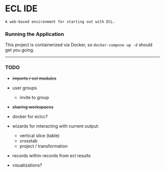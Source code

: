 # ECL IDE

    A web-based environment for starting out with ECL.


### Running the Application

This project is containerized via Docker, so `docker-compose up -d` should get you going.

---

### TODO

* ~~imports / ecl modules~~

* user groups
  * invite to group

* ~~sharing workspaces~~

* docker for eclcc?

* wizards for interacting with current output:
  * vertical slice (table)
  * crosstab
  * project / transformation

* records within records from ecl results

* visualizations?